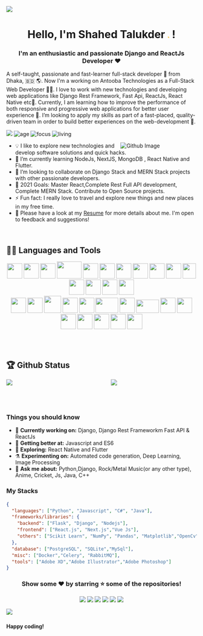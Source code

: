 ![](https://raw.githubusercontent.com/halfrost/halfrost/master/icons/header_.png)
<h1 align="center"> Hello, I'm Shahed Talukder <img src="https://raw.githubusercontent.com/ABSphreak/ABSphreak/master/gifs/Hi.gif" width="5px"> ! </h1>

<h3 align="center">I'm an enthusiastic and passionate Django and ReactJs Developer ❤</h3>  

A self-taught, passionate and fast-learner full-stack developer 🎯 from Dhaka, 🇧🇩 🌎. Now I'm a working on Antooba Technologies as a Full-Stack Web Developer 👨‍🎓. I love to work with new technologies and developing web applications like Django Rest Framework, Fast Api, ReactJs, React Native etc🔭. Currently, I am learning how to improve the performance of both responsive and progressive web applications for better user experience 🌱. I’m looking to apply my skills as part of a fast-placed, quality-driven team in order to build better experiences on the web-development 🚀. 

![](https://visitor-badge.glitch.me/badge?page_id=shahed-swe.shahed-swe)
![age](https://img.shields.io/badge/age-23-blueviolet)
![focus](https://img.shields.io/badge/focus-FullStack-critical)
![living](https://img.shields.io/badge/living-Dhaka-3c9)

<img width="40%" align="right" alt="Github Image" src="https://media.giphy.com/media/V21UwO1oh2nswmq08I/giphy.gif" />

- 💡 I like to explore new technologies and develop software solutions and quick hacks.
- 🌱 I’m currently learning NodeJs, NextJS, MongoDB , React Native and Flutter.
- 👯 I’m looking to collaborate on Django Stack and MERN Stack projects with other passionate developers.
- 🥅 2021 Goals: Master React,Complete Rest Full API development, Complete MERN Stack. Contribute to Open Source projects.
- ⚡ Fun fact: I really love to travel and explore new things and new places in my free time.
- 📝 Please have a look at my [Resume](https://drive.google.com/file/d/1-DmwFZUqIDBPVsqFO1mPj6rSnd18EMxS/view?usp=sharing) for more details about me. I'm open to feedback and suggestions!

<br />


## 👨‍💻 Languages and Tools

<div align="center">

<img src="https://i.imgur.com/Riq5bIb.png" height="40" width="40">
<img src="https://i.imgur.com/Uivesm4.png" height="40" width="40">
<img src="https://i.imgur.com/KUlechH.png" height="40" width="40">
<img src="https://i.imgur.com/lPav31e.png" height="45" width="65">
<img src="https://i.imgur.com/uTwsATT.png" height="40" width="40">
<img src="https://i.imgur.com/0zjDnXw.png" height="40" width="40">
<img src="https://i.imgur.com/JcUsLfc.png" height="40" width="40">
<img src="https://i.imgur.com/pWp0iDn.png" height="40" width="40">
<img src="https://i.imgur.com/wsUmcb5.png" height="40" width="40">
<img src="https://i.imgur.com/3NP07nj.png" height="40" width="40">
<img src="https://i.imgur.com/mH7zbFv.png" height="40" width="35">
<img src="https://i.imgur.com/9Ulh3vX.png" height="40" width="40">
<img src="https://i.imgur.com/apxFVxR.png" height="40" width="40">
<img src="https://i.imgur.com/t74wIVs.png" height="40" width="40">
<img src="https://i.imgur.com/egRbxBy.png" height="40" width="40">

<br />

<img src="https://i.imgur.com/CfbGSw2.png" height="40" width="40">
<img src="https://i.imgur.com/ydbeeyk.png" height="40" width="40">
<img src="https://i.imgur.com/054LTZq.png" height="45" width="45">
<img src="https://i.imgur.com/mQGR6nx.png" height="40" width="40">
<img src="https://i.imgur.com/x6EieWc.png" height="40" width="40">
<img src="https://i.imgur.com/K5LeVnW.png" height="40" width="60">
<img src="https://i.imgur.com/ehWaPTK.png" height="40" width="40">
<img src="https://i.imgur.com/EtRNN8U.png" height="35" width="60">
<img src="https://i.imgur.com/VjulBsn.png" height="40" width="40">
<img src="https://i.imgur.com/H3C168v.png" height="40" width="40">
<img src="https://i.imgur.com/bbawh2F.png" height="40" width="40">
<img src="https://i.imgur.com/0BKuO1I.png" height="40" width="40">
<img src="https://i.imgur.com/b65wQ01.png" height="40" width="40">
<img src="https://i.imgur.com/0EZWddS.png" height="40" width="40">
<img src="https://i.imgur.com/yBHwdqa.png" height="40" width="40">
</div>

<br /> <br />

## 🏆 Github Status

<img  src="https://github-readme-stats.vercel.app/api?username=shahed-swe&show_icons=true&hide_border=true&theme=tokyonight" width="45%" align="right" >
<img  src="https://github-readme-streak-stats.herokuapp.com/?user=shahed-swe&theme=tokyonight" width="45%" >

<br /> <br />

### Things you should know

- 🔭 <b>Currently working on:</b> Django, Django Rest Frameworkm Fast API & ReactJs
- 🌱 <b>Getting better at:</b> Javascript and ES6
- 🤔 <b>Exploring:</b> React Native and Flutter
- ⚗️ <b>Experimenting on:</b> Automated code generation, Deep Learning, Image Processing
- 💬 <b>Ask me about:</b> Python,Django, Rock/Metal Music(or any other type), Anime, Cricket, Js, Java, C++

### My Stacks

```json
{
  "languages": ["Python", "Javascript", "C#", "Java"],
  "frameworks/libraries": {
    "backend": ["Flask", "Django", "Nodejs"],
    "frontend": ["React.js", "Next.js","Vue Js"],
    "others": ["Scikit Learn", "NumPy", "Pandas", "Matplotlib","OpenCv"]
  },
  "database": ["PostgreSQL", "SQLite","MySql"],
  "misc": ["Docker","Celery", "RabbitMQ"],
  "tools": ["Adobe XD","Adobe Illustrator","Adobe Photoshop"]
}
```
<div align="center">

### Show some ❤️ by starring ⭐ some of the repositories!

[<img src="https://img.shields.io/badge/Portfolio-%23000000.svg?&style=for-the-badge&logo=react&logoColor=61DAFB">](https://drive.google.com/file/d/1UCJf_VXagIQnJsx4Jd42AmlDeuEy7aRZ/view?usp=sharing)
[<img src="https://img.shields.io/badge/Gmail-D14836?style=for-the-badge&logo=gmail&logoColor=white">](https://mail.google.com/mail/?view=cm&fs=1&to=shahedtalukder51@gmail.com)
[<img src="https://img.shields.io/badge/linkedin-%230077B5.svg?&style=for-the-badge&logo=linkedin&logoColor=white">](https://www.linkedin.com/in/shahed-talukder/)
[<img src="https://img.shields.io/badge/Medium-12100E?style=for-the-badge&logo=medium&logoColor=white">](https://shahedtalukder.medium.com/)
[<img src="https://img.shields.io/badge/facebook-%231877F2.svg?&style=for-the-badge&logo=facebook&logoColor=white">](https://www.facebook.com/shahed.talukder32/)
[<img src="https://img.shields.io/badge/instagram-%23E4405F.svg?&style=for-the-badge&logo=instagram&logoColor=white">](https://www.instagram.com/shahed.talukder01/)

</div>

![](https://i.imgur.com/IuzIC2j.png)
#### Happy coding!
